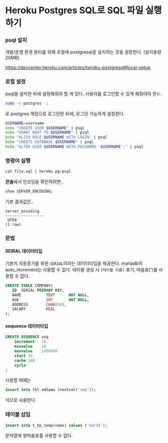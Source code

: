# Heroku Postgres SQL로 SQL 파일 실행하기

### psql 설치

개발/운영 환경 분리를 위해 로컬에 postgresql을 설치하는 것을 권장한다.
(설치용량 20MB)

https://devcenter.heroku.com/articles/heroku-postgresql#local-setup

### 로컬 설정

psql을 설치한 뒤에 설정해줘야 할 게 있다.
사용자를 로그인할 수 있게 해줘야아 한ㄷ.

```sh
sudo -u postgres -i
```
로 postgres 계정으로 로그인한 뒤에, 로그인 가능하게 설정한다.

```sh
USERNAME=username
echo "CREATE USER $USERNAME" | psql
echo "GRANT ROOT TO $USERNAME" | psql
echo "ALTER ROLE $USERNAME WITH LOGIN" | psql
echo "CREATE DATABASE $USERNAME" | psql
echo "ALTER USER $USERNAME WITH PASSWORD '$USERNAME';" | psql
```

### 명령어 실행

```sh
cat file.sql | heroku pg:psql
```

**콘솔**에서 인코딩을 확인하려면..

```sh
show SERVER_ENCODING;
```

기본 결과값은..

``` 
server_encoding 
-----------------
 UTF8
(1 row)
```
### 문법

#### SEIRAL 데이터타입

기본키 자동증가를 위한 `SERIAL`이라는 데이터타입을 제공한다.
mariadb의 auto_increment는 사용할 수 없다.
테이블 생성 시 `(테이블 이름)` 표기, 따옴표(')를 사용할 수 없다.

```sql
CREATE TABLE COMPANY(
   ID  SERIAL PRIMARY KEY,
   NAME           TEXT      NOT NULL,
   AGE            INT       NOT NULL,
   ADDRESS        CHAR(50),
   SALARY         REAL
);
```
#### sequence 데이터타입

```sql
CREATE SEQUENCE seq
    increment   10
    minvalue    10 
    maxvalue    1000000
    start 10
    cache 100
    cycle 
;
```
사용할 때에는

```sql
insert into tbl values (nextval('seq'));
```

식으로 사용한다.

### 테이블 삽입

```sql
insert into t_hp_temp(name) values ('hard3');
```

문자열에 쌍따옴표를 사용할 수 없다.